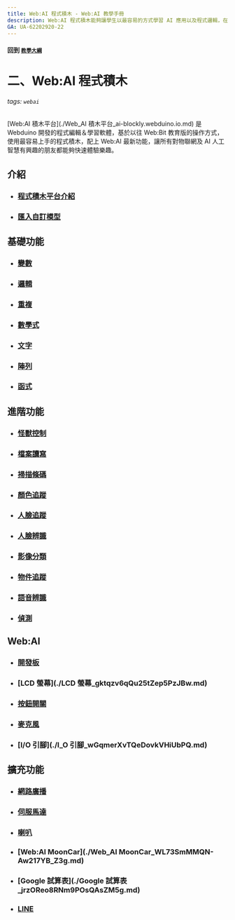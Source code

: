 ```yaml
---
title: Web:AI 程式積木 - Web:AI 教學手冊
description: Web:AI 程式積木能夠讓學生以最容易的方式學習 AI 應用以及程式邏輯，在這裡可以找到 AI 學習平台中所有程式積木的原理、用法以及豐富的應用範例。
GA: UA-62202920-22 
---
```


#### 回到 [`教學大綱`](./`教學大綱`_qo4Ew_UQTU25aAm8DfFHFw.md)

# 二、Web:AI 程式積木

###### tags: `webai`

[Web:AI 積木平台](./Web_AI 積木平台_ai-blockly.webduino.io.md) 是 Webduino 開發的程式編輯＆學習軟體，基於以往 Web:Bit 教育版的操作方式，使用最容易上手的程式積木，配上 Web:AI 最新功能，讓所有對物聯網及 AI 人工智慧有興趣的朋友都能夠快速體驗樂趣。

## 介紹

- ### [程式積木平台介紹](./程式積木平台介紹_IkQl9RDpSq-xQPP_f6taog.md)
- ### [匯入自訂模型](./匯入自訂模型_KsTPyzMCQZqZMrgvUN75Og.md)

## 基礎功能

- ### [變數](./變數_8x4hMVV1R0y0M3JCeoVKlQ.md)

- ### [邏輯](./邏輯_M_6nBMTXQDiVOULcUQf7BA.md)

- ### [重複](./重複_2s9LRWOxQoOTO7SM6GJikg.md)

- ### [數學式](./數學式_UywerjMPQ9OzofVoscZPAg.md)

- ### [文字](./文字_E4Hwk_3vSa-k_KhTuuPRZQ.md)

- ### [陣列](./陣列_6TjJtA9GTziOgKsBptlQFA.md)

- ### [函式](./函式_KP5KFwpISi-4rew3oC0Dcw.md)

## 進階功能

- ### [怪獸控制](./怪獸控制_CqctDdPjR2mgU9uQ3SUfqA.md)

- ### [檔案讀寫](./檔案讀寫_msbDodN0TKOJ1thKj3uIvQ.md)

- ### [掃描條碼](./掃描條碼_nI4hbFrBSiWtt8tIJdk7pg.md)

- ### [顏色追蹤](./顏色追蹤_KuT9rdBaQQGlXuYuFvwd3A.md)

- ### [人臉追蹤](./人臉追蹤_cBj7ES-URbiZFz_dRR7K5Q.md)

- ### [人臉辨識](./人臉辨識_mmmhT0nmQ3WaO5NGBi7wdA.md)

- ### [影像分類](./影像分類_8gzA8u38RUmq1CUKL_DmkQ.md)

- ### [物件追蹤](./物件追蹤_GGYamCnETxeO1KByVciVbA.md)

- ### [語音辨識](./語音辨識_gROLWXjjSAWQCSvRzKlUMg.md)

- ### [偵測](./偵測_a11cEsg1Q46ZtNTB14MT_Q.md)

## Web:AI

- ### [開發板](./開發板_MiBiZ2DFSTinB8Tf0ZJUPg.md)

- ### [LCD 螢幕](./LCD 螢幕_gktqzv6qQu25tZep5PzJBw.md)

- ### [按鈕開關](./按鈕開關_jbNcNQOfR2GRbYW6DYn4Uw.md)

- ### [麥克風](./麥克風_S_Vymh3ISWi7KJrAwh_L4A.md)

- ### [I/O 引腳](./I_O 引腳_wGqmerXvTQeDovkVHiUbPQ.md)

## 擴充功能

- ### [網路廣播](./網路廣播_etf1XoPyRXKA8cFOto07Yw.md)

- ### [伺服馬達](./伺服馬達_VkvDrlpiQhiV0nUtJ5CrtQ.md)

- ### [喇叭](./喇叭_pw8ZfxVbSRyijLytd0vqtA.md)

- ### [Web:AI MoonCar](./Web_AI MoonCar_WL73SmMMQN-Aw217YB_Z3g.md)

- ### [Google 試算表](./Google 試算表_jrzOReo8RNm9POsQAsZM5g.md)

- ### [LINE](./LINE_bi0d3z5CRgqMXJIvcks6-g.md)

<br>
<br>

[<img src="https://md.webduino.io/uploads/upload_50a123b6d120aef004231a4969dbcff3.png" alt="" width="">](./_webai.md)
